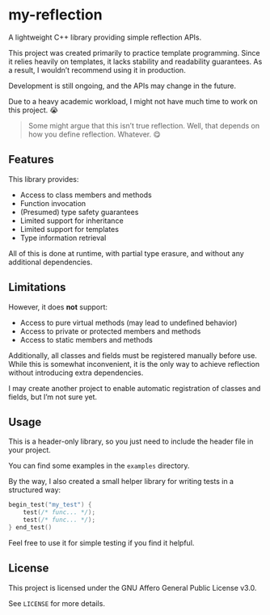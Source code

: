 # my-reflection

A lightweight C++ library providing simple reflection APIs.

This project was created primarily to practice template programming. Since it relies heavily on templates, it lacks stability and readability guarantees. As a result, I wouldn’t recommend using it in production.

Development is still ongoing, and the APIs may change in the future.

Due to a heavy academic workload, I might not have much time to work on this project. 😭

>
> Some might argue that this isn’t true reflection.
> Well, that depends on how you define reflection.
> Whatever. 😋
>

## Features

This library provides:

* Access to class members and methods
* Function invocation
* (Presumed) type safety guarantees
* Limited support for inheritance
* Limited support for templates
* Type information retrieval

All of this is done at runtime, with partial type erasure, and without any additional dependencies.

## Limitations

However, it does **not** support:

* Access to pure virtual methods (may lead to undefined behavior)
* Access to private or protected members and methods
* Access to static members and methods

Additionally, all classes and fields must be registered manually before use. While this is somewhat inconvenient, it is the only way to achieve reflection without introducing extra dependencies.

I may create another project to enable automatic registration of classes and fields, but I’m not sure yet.

## Usage

This is a header-only library, so you just need to include the header file in your project.

You can find some examples in the `examples` directory.

By the way, I also created a small helper library for writing tests in a structured way:

```c++
begin_test("my_test") {
    test(/* func... */);
    test(/* func... */);
} end_test()
```

Feel free to use it for simple testing if you find it helpful.

## License

This project is licensed under the GNU Affero General Public License v3.0.

See `LICENSE` for more details.
